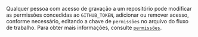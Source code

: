 Qualquer pessoa com acesso de gravação a um repositório pode modificar as permissões concedidas ao `GITHUB_TOKEN`, adicionar ou remover acesso, conforme necessário, editando a chave de `permissões` no arquivo do fluxo de trabalho. Para obter mais informações, consulte [`permissões`](/actions/reference/workflow-syntax-for-github-actions#permissions). 
